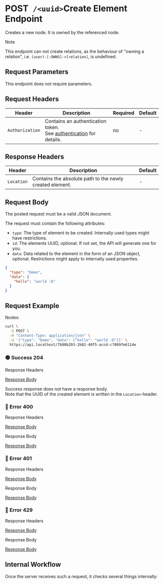 # <span class="title-url"><span class="method-post">POST</span>` /<uuid>`</span><span class="title-human">Create Element Endpoint</span>

<!-- panels:start -->
<!-- div:left-panel -->

Creates a new node. It is owned by the referenced node.

> [!NOTE]
> This endpoint can not create relations, as the behaviour of "owning a relation", i.e.
> `(user)-[:OWNS]->[relation]`, is undefined.

## Request Parameters

This endpoint does not require parameters.

## Request Headers

<div class="table-request-headers">

| Header          | Description                                                                                         | Required | Default |
|-----------------|-----------------------------------------------------------------------------------------------------|----------|---------|
| `Authorization` | Contains an authentication token. <br />See [authentication](/concepts/authentication) for details. | no       | -       |

</div>

## Response Headers

<div class="table-response-headers">

| Header     | Description                                              | Default |
|------------|----------------------------------------------------------| ------- |
| `Location` | Contains the absolute path to the newly created element. | -       |

</div>

## Request Body

The posted request must be a valid JSON document.

The request must contain the following attributes:

- `type`: The type of element to be created. Internally used types might have restrictions.
- `id`: The elements UUID, optional. If not set, the API will generate one for you.
- `data`: Data related to the element in the form of an JSON object, optional. Restrictions might apply to internally
  used properties.

```json
{
  "type": "Demo",
  "data": {
    "hello": "world :D"
  }
}
```

## Request Example

Nodes:

```bash
curl \
  -X POST \
  -H "Content-Type: application/json" \
  -d '{"type": "Demo", "data": {"hello": "world :D"}}' \
  https://api.localhost/7b80b203-2b82-40f5-accd-c7089fe6114e
```

<!-- tabs:start -->

### **🟢 Success 204**

<div class="code-title auto-refresh">Response Headers</div>

[Response Body](./post-element/204-response-header.txt ':include :type=code')

Success response does not have a response body.  
Note that the UUID of the created element is written in the `Location`-header.

### **🔴 Error 400**

<div class="code-title auto-refresh">Response Headers</div>

[Response Body](./post-element/400-response-header.txt ':include :type=code')

<div class="code-title auto-refresh">Response Body</div>

[Response Body](./post-element/400-response-body.json ':include :type=code problem+json')

### **🔴 Error 401**

<div class="code-title auto-refresh">Response Headers</div>

[Response Body](./post-element/401-response-header.txt ':include :type=code')

<div class="code-title auto-refresh">Response Body</div>

[Response Body](./post-element/401-response-body.json ':include :type=code problem+json')

### **🔴 Error 429**

<div class="code-title">Response Headers</div>

[Response Body](./post-element/429-response-header.txt ':include :type=code')

<div class="code-title">Response Body</div>

[Response Body](./post-element/429-response-body.json ':include :type=code problem+json')

<!-- tabs:end -->

<!-- div:right-panel -->

## Internal Workflow

Once the server receives such a request, it checks several things internally:

<div id="graph-container-1" class="graph-container" style="height:2000px"></div>

<!-- panels:end -->

<script>
G6.registerEdge('polyline-edge', {
  draw(cfg, group) {
    const { startPoint, endPoint } = cfg;
    const hgap = Math.abs(endPoint.x - startPoint.x);

    const path = [
      ['M', startPoint.x, startPoint.y],
      [
        'C',
        startPoint.x + hgap / 4,
        startPoint.y,
        endPoint.x - hgap / 2,
        endPoint.y,
        endPoint.x,
        endPoint.y,
      ],
    ];
    const shape = group.addShape('path', {
      attrs: {
        stroke: '#AAB7C4',
        path,
      },
      name: 'path-shape',
    });
    const midPoint = {
      x: (startPoint.x + endPoint.x) / 2,
      y: (startPoint.y + endPoint.y) / 2,
    };
    const label = group.addShape('text', {
      attrs: {
        text: cfg.label + '###########',
        x: midPoint.x,
        y: midPoint.y,
        textAlign: 'center',
        textBaseline: 'middle',
        fill: '#000',
        fontSize: 14,
      },
      name: 'label-shape',
    });
    return shape;
  },
});
renderWorkflow(document.getElementById('graph-container-1'), {
  nodes: [
    { id: 'init', ...workflowStart, label: 'server receives POST-request' },
    { id: 'checkToken', ...workflowDecision, label: 'does request contain token?' },
    { id: 'noTokenAction', ...workflowStep, label: "use default anonymous\nuser for auth" },
    { id: 'checkTokenValidity', ...workflowDecision, label: 'is token valid?' },
    { id: 'checkRateLimit', ...workflowDecision, label: "does request exceed\nrate limit?" },
    { id: 'checkParentExistence', ...workflowDecision, label: "does parent\nelement exist?" },
    { id: 'checkParentIsNode', ...workflowDecision, label: "is parent a node?" },
    { id: 'checkCreateAccessToParent', ...workflowDecision, label: "has user CREATE\naccess to parent?" },
    { id: 'error404', ...workflowEndError, label: "return 404" },
    { id: 'checkStartProperty', ...workflowDecision, label: "does body contain\nstart property?" },
    { id: 'checkEndProperty', ...workflowDecision, label: "does body contain\nend property?" },
    { id: 'error400-1', ...workflowEndError, label: "return 400" },
    { id: 'checkId', ...workflowDecision, label: "is id provided?" },
    { id: 'generateId', ...workflowStep, label: "generate new id" },
    { id: 'useProvidedId', ...workflowStep, label: "use provided id" },
    { id: 'checkType', ...workflowDecision, label: "is type provided?" },
    { id: 'error400-2', ...workflowEndError, label: "return 400" },
    { id: 'checkIdExistence', ...workflowDecision, label: "is element id free?" },
    { id: 'createOwns', ...workflowStep, label: "add relation:\n(parent)-[:OWNS]->(element)" },
    { id: 'createCreated', ...workflowStep, label: "add relation:\n(user)-[:CREATED]->(element)" },
    { id: 'createAndFlush', ...workflowStep, label: 'create and flush data' },
    { id: 'error401', ...workflowEndError, label: "return 401" },
    { id: 'error429', ...workflowEndError, label: 'return 429' },
    { id: 'success204', ...workflowEndSuccess , label: "return 204"},
  ],
  edges: [
    { source: 'init', target: 'checkToken', label: '' },
    { source: 'checkToken', target: 'noTokenAction', label: 'no' },
    { source: 'checkToken', target: 'checkTokenValidity', label: 'yes' },
    { source: 'checkTokenValidity', target: 'checkRateLimit', label: 'yes' },
    { source: 'checkTokenValidity', target: 'error401', label: 'no' },
    { source: 'checkRateLimit', target: 'checkParentExistence', label: 'no' },
    { source: 'checkRateLimit', target: 'error429', label: 'yes' },
    { source: 'checkParentExistence', target: 'checkParentIsNode', label: 'yes' },
    { source: 'checkParentExistence', target: 'error404', label: 'no' },
    { source: 'checkParentIsNode', target: 'checkCreateAccessToParent', label: 'yes' },
    { source: 'checkParentIsNode', target: 'error404', label: 'no' },
    { source: 'checkCreateAccessToParent', target: 'checkStartProperty', label: 'yes' },
    { source: 'checkCreateAccessToParent', target: 'error404', label: 'no' },
    { source: 'checkStartProperty', target: 'checkEndProperty', label: 'no' },
    { source: 'checkStartProperty', target: 'error400-1', label: 'yes' },
    { source: 'checkEndProperty', target: 'checkId', label: 'no' },
    { source: 'checkEndProperty', target: 'error400-1', label: 'yes' },
    { source: 'checkId', target: 'generateId', label: 'no' },
    { source: 'checkId', target: 'useProvidedId', label: 'yes' },
    { source: 'generateId', target: 'checkType' },
    { source: 'useProvidedId', target: 'checkType' },
    { source: 'checkType', target: 'checkIdExistence', label: 'yes' },
    { source: 'checkType', target: 'error400-2', label: 'no' },
    { source: 'checkIdExistence', target: 'createOwns', label: 'yes' },
    { source: 'checkIdExistence', target: 'error400-2', label: 'no' },
    { source: 'createOwns', target: 'createCreated' },
    { source: 'createCreated', target: 'createAndFlush' },
    { source: 'createAndFlush', target: 'success204' },
    { source: 'noTokenAction', target: 'checkRateLimit', label: '', type2: 'polyline-edge' }
  ],
}, 'TB');
</script>
